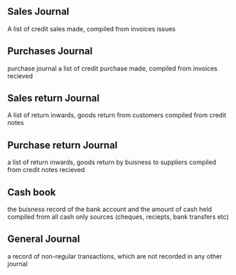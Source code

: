 ## Sales Journal 
 A list of credit sales made, compiled from invoices issues

## Purchases Journal 
purchase journal a list of credit purchase made, compiled from invoices recieved

## Sales return Journal 
A list of return inwards, goods return from customers compiled from credit notes

## Purchase return Journal 
a list of return inwards, goods return by buisness to suppliers compiled from credit notes
recieved 

## Cash book 
the buisness record of the bank account and the amount of cash held compiled from all cash 
only sources (cheques, reciepts, bank transfers etc)

## General Journal
a record of non-regular transactions, which are not recorded in any other journal 
